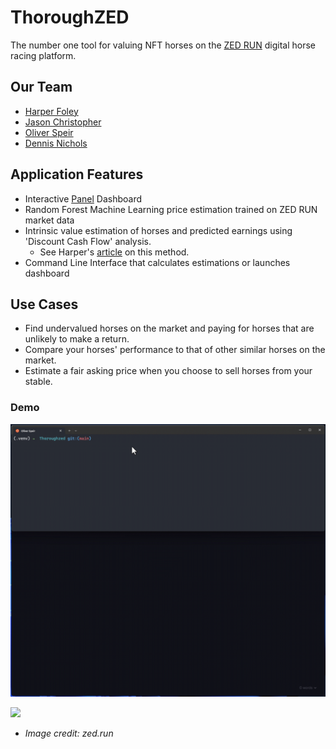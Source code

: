 # ThoroughZED

The number one tool for valuing NFT horses on the [ZED RUN](https://zed.run/) digital horse racing platform.

## Our Team

- [Harper Foley](https://github.com/hfoley2013)
- [Jason Christopher](https://github.com/jason-christopher)
- [Oliver Speir](https://github.com/OliverSpeir)
- [Dennis Nichols](https://github.com/dennis-nichols)

## Application Features

- Interactive [Panel](https://panel.holoviz.org/) Dashboard
- Random Forest Machine Learning price estimation trained on ZED RUN market data
- Intrinsic value estimation of horses and predicted earnings using 'Discount Cash Flow' analysis.
  - See Harper's [article](https://rainierracingco.medium.com/how-to-value-a-zed-run-horse-fa8f3384ee54) on this method.
- Command Line Interface that calculates estimations or launches dashboard

## Use Cases

- Find undervalued horses on the market and paying for horses that are unlikely to make a return.
- Compare your horses' performance to that of other similar horses on the market.
- Estimate a fair asking price when you choose to sell horses from your stable.

### Demo
![demo gif](./demo.gif)

![](https://i.imgur.com/XeOzGxz.png)
- *Image credit: zed.run*

